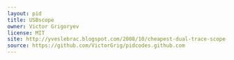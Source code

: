 ```yaml
---
layout: pid
title: USBscope
owner: Victor Grigoryev
license: MIT
site: http://yveslebrac.blogspot.com/2008/10/cheapest-dual-trace-scope-in-galaxy.html
source: https://github.com/VictorGrig/pidcodes.github.com
---
```

